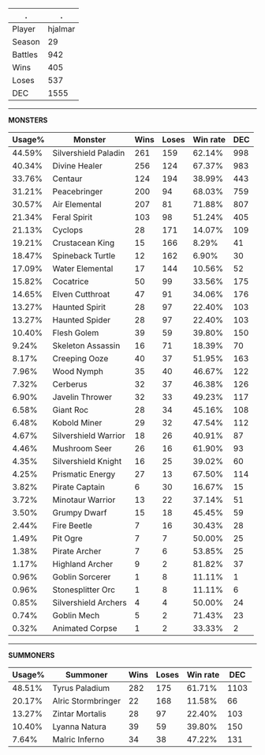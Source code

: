 .|.
|-|-
Player|hjalmar
Season|29
Battles|942
Wins|405
Loses|537
DEC|1555

---
**MONSTERS**

Usage%|Monster|Wins|Loses|Win rate|DEC|
-|-|-|-|-|-|
44.59%|Silvershield Paladin|261|159|62.14%|998|
40.34%|Divine Healer|256|124|67.37%|983|
33.76%|Centaur|124|194|38.99%|443|
31.21%|Peacebringer|200|94|68.03%|759|
30.57%|Air Elemental|207|81|71.88%|807|
21.34%|Feral Spirit|103|98|51.24%|405|
21.13%|Cyclops|28|171|14.07%|109|
19.21%|Crustacean King|15|166|8.29%|41|
18.47%|Spineback Turtle|12|162|6.90%|30|
17.09%|Water Elemental|17|144|10.56%|52|
15.82%|Cocatrice|50|99|33.56%|175|
14.65%|Elven Cutthroat|47|91|34.06%|176|
13.27%|Haunted Spirit|28|97|22.40%|103|
13.27%|Haunted Spider|28|97|22.40%|103|
10.40%|Flesh Golem|39|59|39.80%|150|
9.24%|Skeleton Assassin|16|71|18.39%|70|
8.17%|Creeping Ooze|40|37|51.95%|163|
7.96%|Wood Nymph|35|40|46.67%|122|
7.32%|Cerberus|32|37|46.38%|126|
6.90%|Javelin Thrower|32|33|49.23%|117|
6.58%|Giant Roc|28|34|45.16%|108|
6.48%|Kobold Miner|29|32|47.54%|112|
4.67%|Silvershield Warrior|18|26|40.91%|87|
4.46%|Mushroom Seer|26|16|61.90%|93|
4.35%|Silvershield Knight|16|25|39.02%|60|
4.25%|Prismatic Energy|27|13|67.50%|114|
3.82%|Pirate Captain|6|30|16.67%|15|
3.72%|Minotaur Warrior|13|22|37.14%|51|
3.50%|Grumpy Dwarf|15|18|45.45%|59|
2.44%|Fire Beetle|7|16|30.43%|28|
1.49%|Pit Ogre|7|7|50.00%|25|
1.38%|Pirate Archer|7|6|53.85%|25|
1.17%|Highland Archer|9|2|81.82%|37|
0.96%|Goblin Sorcerer|1|8|11.11%|1|
0.96%|Stonesplitter Orc|1|8|11.11%|6|
0.85%|Silvershield Archers|4|4|50.00%|24|
0.74%|Goblin Mech|5|2|71.43%|23|
0.32%|Animated Corpse|1|2|33.33%|2|

---
**SUMMONERS**

Usage%|Summoner|Wins|Loses|Win rate|DEC|
-|-|-|-|-|-|
48.51%|Tyrus Paladium|282|175|61.71%|1103|
20.17%|Alric Stormbringer|22|168|11.58%|66|
13.27%|Zintar Mortalis|28|97|22.40%|103|
10.40%|Lyanna Natura|39|59|39.80%|150|
7.64%|Malric Inferno|34|38|47.22%|131|
